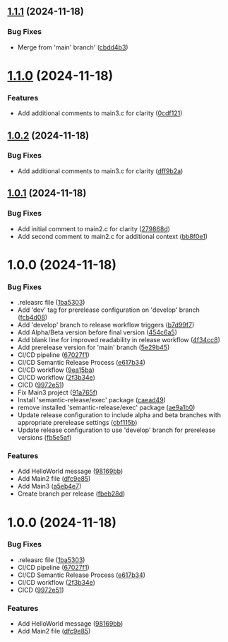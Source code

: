 ## [1.1.1](https://github.com/Luxoria-EIP/auto-release/compare/v1.1.0...v1.1.1) (2024-11-18)


### Bug Fixes

* Merge from 'main' branch' ([cbdd4b3](https://github.com/Luxoria-EIP/auto-release/commit/cbdd4b3f615b81b481a774db5a33e1d5782d5ef0))

# [1.1.0](https://github.com/Luxoria-EIP/auto-release/compare/v1.0.2...v1.1.0) (2024-11-18)


### Features

* Add additional comments to main3.c for clarity ([0cdf121](https://github.com/Luxoria-EIP/auto-release/commit/0cdf121a0d0ee638e3e88782200bd3554c99cf5d))

## [1.0.2](https://github.com/Luxoria-EIP/auto-release/compare/v1.0.1...v1.0.2) (2024-11-18)


### Bug Fixes

* Add additional comments to main3.c for clarity ([dff9b2a](https://github.com/Luxoria-EIP/auto-release/commit/dff9b2afaa9c1cac47509c3653bb654ea654644e))

## [1.0.1](https://github.com/Luxoria-EIP/auto-release/compare/v1.0.0...v1.0.1) (2024-11-18)


### Bug Fixes

* Add initial comment to main2.c for clarity ([279868d](https://github.com/Luxoria-EIP/auto-release/commit/279868d8f6f4fe8ffcd15a3176f610b95073912c))
* Add second comment to main2.c for additional context ([bb8f0e1](https://github.com/Luxoria-EIP/auto-release/commit/bb8f0e172aa6f201df8b459b8541a2edca4e4448))

# 1.0.0 (2024-11-18)


### Bug Fixes

* .releasrc file ([1ba5303](https://github.com/Luxoria-EIP/auto-release/commit/1ba5303f97efc31d9fc0cf6fd2b04d0fbf29415c))
* Add 'dev' tag for prerelease configuration on 'develop' branch ([fcb4d08](https://github.com/Luxoria-EIP/auto-release/commit/fcb4d08cedc8dee4930a6879451171cdb2740144))
* Add 'develop' branch to release workflow triggers ([b7d99f7](https://github.com/Luxoria-EIP/auto-release/commit/b7d99f70acda40ad52ac5d3bdd9ddda57bb00a22))
* Add Alpha/Beta version before final version ([454c6a5](https://github.com/Luxoria-EIP/auto-release/commit/454c6a5159780b53cd0a7523c45b95123962b34c))
* Add blank line for improved readability in release workflow ([4f34cc8](https://github.com/Luxoria-EIP/auto-release/commit/4f34cc8ea3307017b6ecd9c635033520414f53f7))
* Add prerelease version for 'main' branch ([5e29b45](https://github.com/Luxoria-EIP/auto-release/commit/5e29b45f8e929982ff66c50a5bf8ca6878fa052c))
* CI/CD pipeline ([67027f1](https://github.com/Luxoria-EIP/auto-release/commit/67027f11dcd0fb6507a8dfb93da2d28ba451ab0a))
* CI/CD Semantic Release Process ([e617b34](https://github.com/Luxoria-EIP/auto-release/commit/e617b34835ab1dcf904dbbae8f128aa084a0707a))
* CI/CD workflow ([9ea15ba](https://github.com/Luxoria-EIP/auto-release/commit/9ea15ba4839504ec4af01e19a3d83969381027d3))
* CI/CD workflow ([2f3b34e](https://github.com/Luxoria-EIP/auto-release/commit/2f3b34eb548d9df2e35c04742a2f57fed574692b))
* CICD ([9972e51](https://github.com/Luxoria-EIP/auto-release/commit/9972e51b55327799e47f4c0d784fda5ef1b847bb))
* Fix Main3 project ([91a765f](https://github.com/Luxoria-EIP/auto-release/commit/91a765fa1eb644c64f9dd3431491f99dbe149a39))
* Install 'semantic-release/exec' package ([caead49](https://github.com/Luxoria-EIP/auto-release/commit/caead49abde5ca8588fb15233cca99b22c9f8470))
* remove installed 'semantic-release/exec' package ([ae9a1b0](https://github.com/Luxoria-EIP/auto-release/commit/ae9a1b0c3facb0e7d4fcf92c42d6dc8ec444d876))
* Update release configuration to include alpha and beta branches with appropriate prerelease settings ([cbf115b](https://github.com/Luxoria-EIP/auto-release/commit/cbf115b3dcb3d2e2a24f721b74d84cc01a870655))
* Update release configuration to use 'develop' branch for prerelease versions ([fb5e5af](https://github.com/Luxoria-EIP/auto-release/commit/fb5e5af251a68508ac30be0f6529c43f086e45d1))


### Features

* Add HelloWorld message ([98169bb](https://github.com/Luxoria-EIP/auto-release/commit/98169bba6d0043f13b28bf54c44ee14a55c5ac7c))
* Add Main2 file ([dfc9e85](https://github.com/Luxoria-EIP/auto-release/commit/dfc9e85e4eab117e3ee10e1535e9d55ab5c1c83b))
* Add Main3 ([a5eb4e7](https://github.com/Luxoria-EIP/auto-release/commit/a5eb4e7b6ac436e5771c46563ca0c940ae3b2d1e))
* Create branch per release ([fbeb28d](https://github.com/Luxoria-EIP/auto-release/commit/fbeb28d0bcb446f962df0968365e03d16ec774ca))

# 1.0.0 (2024-11-18)


### Bug Fixes

* .releasrc file ([1ba5303](https://github.com/Luxoria-EIP/auto-release/commit/1ba5303f97efc31d9fc0cf6fd2b04d0fbf29415c))
* CI/CD pipeline ([67027f1](https://github.com/Luxoria-EIP/auto-release/commit/67027f11dcd0fb6507a8dfb93da2d28ba451ab0a))
* CI/CD Semantic Release Process ([e617b34](https://github.com/Luxoria-EIP/auto-release/commit/e617b34835ab1dcf904dbbae8f128aa084a0707a))
* CI/CD workflow ([2f3b34e](https://github.com/Luxoria-EIP/auto-release/commit/2f3b34eb548d9df2e35c04742a2f57fed574692b))
* CICD ([9972e51](https://github.com/Luxoria-EIP/auto-release/commit/9972e51b55327799e47f4c0d784fda5ef1b847bb))


### Features

* Add HelloWorld message ([98169bb](https://github.com/Luxoria-EIP/auto-release/commit/98169bba6d0043f13b28bf54c44ee14a55c5ac7c))
* Add Main2 file ([dfc9e85](https://github.com/Luxoria-EIP/auto-release/commit/dfc9e85e4eab117e3ee10e1535e9d55ab5c1c83b))
